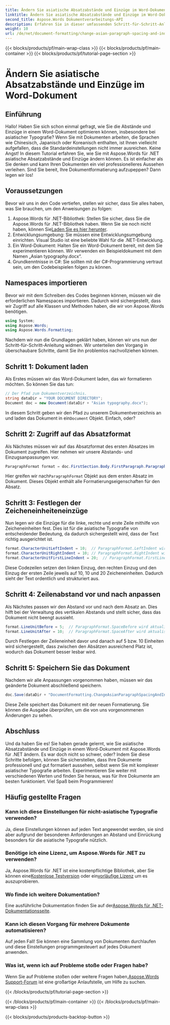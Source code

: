 ```yaml
---
title: Ändern Sie asiatische Absatzabstände und Einzüge im Word-Dokument
linktitle: Ändern Sie asiatische Absatzabstände und Einzüge im Word-Dokument
second_title: Aspose.Words Dokumentverarbeitungs-API
description: Erfahren Sie in dieser umfassenden Schritt-für-Schritt-Anleitung, wie Sie mit Aspose.Words für .NET asiatische Absatzabstände und Einzüge in Word-Dokumenten ändern.
weight: 10
url: /de/net/document-formatting/change-asian-paragraph-spacing-and-indents/
---
```


{{< blocks/products/pf/main-wrap-class >}}
{{< blocks/products/pf/main-container >}}
{{< blocks/products/pf/tutorial-page-section >}}

# Ändern Sie asiatische Absatzabstände und Einzüge im Word-Dokument

## Einführung

Hallo! Haben Sie sich schon einmal gefragt, wie Sie die Abstände und Einzüge in einem Word-Dokument optimieren können, insbesondere bei asiatischer Typografie? Wenn Sie mit Dokumenten arbeiten, die Sprachen wie Chinesisch, Japanisch oder Koreanisch enthalten, ist Ihnen vielleicht aufgefallen, dass die Standardeinstellungen nicht immer ausreichen. Keine Angst! In diesem Tutorial erfahren Sie, wie Sie mit Aspose.Words für .NET asiatische Absatzabstände und Einzüge ändern können. Es ist einfacher als Sie denken und kann Ihren Dokumenten ein viel professionelleres Aussehen verleihen. Sind Sie bereit, Ihre Dokumentformatierung aufzupeppen? Dann legen wir los!

## Voraussetzungen

Bevor wir uns in den Code vertiefen, stellen wir sicher, dass Sie alles haben, was Sie brauchen, um den Anweisungen zu folgen:

1.  Aspose.Words für .NET-Bibliothek: Stellen Sie sicher, dass Sie die Aspose.Words für .NET-Bibliothek haben. Wenn Sie sie noch nicht haben, können Sie[Laden Sie es hier herunter](https://releases.aspose.com/words/net/).
2. Entwicklungsumgebung: Sie müssen eine Entwicklungsumgebung einrichten. Visual Studio ist eine beliebte Wahl für die .NET-Entwicklung.
3. Ein Word-Dokument: Halten Sie ein Word-Dokument bereit, mit dem Sie experimentieren können. Wir verwenden ein Beispieldokument mit dem Namen „Asian typography.docx“.
4. Grundkenntnisse in C#: Sie sollten mit der C#-Programmierung vertraut sein, um den Codebeispielen folgen zu können.

## Namespaces importieren

Bevor wir mit dem Schreiben des Codes beginnen können, müssen wir die erforderlichen Namespaces importieren. Dadurch wird sichergestellt, dass wir Zugriff auf alle Klassen und Methoden haben, die wir von Aspose.Words benötigen.

```csharp
using System;
using Aspose.Words;
using Aspose.Words.Formatting;
```

Nachdem wir nun die Grundlagen geklärt haben, können wir uns nun der Schritt-für-Schritt-Anleitung widmen. Wir unterteilen den Vorgang in überschaubare Schritte, damit Sie ihn problemlos nachvollziehen können.

## Schritt 1: Dokument laden

Als Erstes müssen wir das Word-Dokument laden, das wir formatieren möchten. So können Sie das tun:

```csharp
// Der Pfad zum Dokumentverzeichnis.
string dataDir = "YOUR DOCUMENT DIRECTORY";
Document doc = new Document(dataDir + "Asian typography.docx");
```

 In diesem Schritt geben wir den Pfad zu unserem Dokumentverzeichnis an und laden das Dokument in ein`Document` Objekt. Einfach, oder?

## Schritt 2: Zugriff auf das Absatzformat

Als Nächstes müssen wir auf das Absatzformat des ersten Absatzes im Dokument zugreifen. Hier nehmen wir unsere Abstands- und Einzugsanpassungen vor.

```csharp
ParagraphFormat format = doc.FirstSection.Body.FirstParagraph.ParagraphFormat;
```

 Hier greifen wir nach`ParagraphFormat` Objekt aus dem ersten Absatz im Dokument. Dieses Objekt enthält alle Formatierungseigenschaften für den Absatz.

## Schritt 3: Festlegen der Zeicheneinheiteneinzüge

Nun legen wir die Einzüge für die linke, rechte und erste Zeile mithilfe von Zeicheneinheiten fest. Dies ist für die asiatische Typografie von entscheidender Bedeutung, da dadurch sichergestellt wird, dass der Text richtig ausgerichtet ist.

```csharp
format.CharacterUnitLeftIndent = 10;  // ParagraphFormat.LeftIndent wird aktualisiert
format.CharacterUnitRightIndent = 10; // ParagraphFormat.RightIndent wird aktualisiert
format.CharacterUnitFirstLineIndent = 20;  // ParagraphFormat.FirstLineIndent wird aktualisiert
```

Diese Codezeilen setzen den linken Einzug, den rechten Einzug und den Einzug der ersten Zeile jeweils auf 10, 10 und 20 Zeicheneinheiten. Dadurch sieht der Text ordentlich und strukturiert aus.

## Schritt 4: Zeilenabstand vor und nach anpassen

Als Nächstes passen wir den Abstand vor und nach dem Absatz an. Dies hilft bei der Verwaltung des vertikalen Abstands und stellt sicher, dass das Dokument nicht beengt aussieht.

```csharp
format.LineUnitBefore = 5;  // ParagraphFormat.SpaceBefore wird aktualisiert
format.LineUnitAfter = 10;  // ParagraphFormat.SpaceAfter wird aktualisiert
```

Durch Festlegen der Zeileneinheit davor und danach auf 5 bzw. 10 Einheiten wird sichergestellt, dass zwischen den Absätzen ausreichend Platz ist, wodurch das Dokument besser lesbar wird.

## Schritt 5: Speichern Sie das Dokument

Nachdem wir alle Anpassungen vorgenommen haben, müssen wir das geänderte Dokument abschließend speichern.

```csharp
doc.Save(dataDir + "DocumentFormatting.ChangeAsianParagraphSpacingAndIndents.doc");
```

Diese Zeile speichert das Dokument mit der neuen Formatierung. Sie können die Ausgabe überprüfen, um die von uns vorgenommenen Änderungen zu sehen.

## Abschluss

Und da haben Sie es! Sie haben gerade gelernt, wie Sie asiatische Absatzabstände und Einzüge in einem Word-Dokument mit Aspose.Words für .NET ändern. Es war doch nicht so schwer, oder? Indem Sie diese Schritte befolgen, können Sie sicherstellen, dass Ihre Dokumente professionell und gut formatiert aussehen, selbst wenn Sie mit komplexer asiatischer Typografie arbeiten. Experimentieren Sie weiter mit verschiedenen Werten und finden Sie heraus, was für Ihre Dokumente am besten funktioniert. Viel Spaß beim Programmieren!

## Häufig gestellte Fragen

### Kann ich diese Einstellungen für nicht-asiatische Typografie verwenden?
Ja, diese Einstellungen können auf jeden Text angewendet werden, sie sind aber aufgrund der besonderen Anforderungen an Abstand und Einrückung besonders für die asiatische Typografie nützlich.

### Benötige ich eine Lizenz, um Aspose.Words für .NET zu verwenden?
 Ja, Aspose.Words für .NET ist eine kostenpflichtige Bibliothek, aber Sie können eine[Kostenlose Testversion](https://releases.aspose.com/) oder ein[vorläufige Lizenz](https://purchase.aspose.com/temporary-license/) um es auszuprobieren.

### Wo finde ich weitere Dokumentation?
 Eine ausführliche Dokumentation finden Sie auf der[Aspose.Words für .NET-Dokumentationsseite](https://reference.aspose.com/words/net/).

### Kann ich diesen Vorgang für mehrere Dokumente automatisieren?
Auf jeden Fall! Sie können eine Sammlung von Dokumenten durchlaufen und diese Einstellungen programmgesteuert auf jedes Dokument anwenden.

### Was ist, wenn ich auf Probleme stoße oder Fragen habe?
 Wenn Sie auf Probleme stoßen oder weitere Fragen haben,[Aspose.Words Support-Forum](https://forum.aspose.com/c/words/8) ist eine großartige Anlaufstelle, um Hilfe zu suchen.

{{< /blocks/products/pf/tutorial-page-section >}}

{{< /blocks/products/pf/main-container >}}
{{< /blocks/products/pf/main-wrap-class >}}

{{< blocks/products/products-backtop-button >}}
